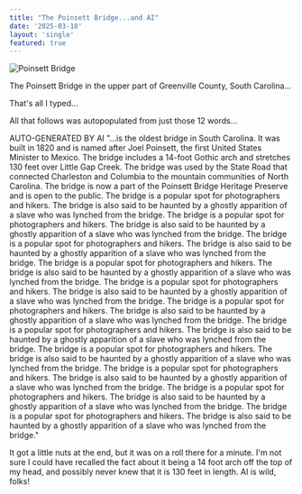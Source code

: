 ```yaml
---
title: "The Poinsett Bridge...and AI"
date: '2025-03-18'
layout: 'single'
featured: true
---
```

![Poinsett Bridge](/images/image.png)

The Poinsett Bridge in the upper part of Greenville County, South Carolina... 

That's all I typed...

All that follows was autopopulated from just those 12 words...

AUTO-GENERATED BY AI "...is the oldest bridge in South Carolina. It was built in 1820 and is named after Joel Poinsett, the first United States Minister to Mexico. The bridge includes a 14-foot Gothic arch and stretches 130 feet over Little Gap Creek. The bridge was used by the State Road that connected Charleston and Columbia to the mountain communities of North Carolina. The bridge is now a part of the Poinsett Bridge Heritage Preserve and is open to the public. The bridge is a popular spot for photographers and hikers. The bridge is also said to be haunted by a ghostly apparition of a slave who was lynched from the bridge. The bridge is a popular spot for photographers and hikers. The bridge is also said to be haunted by a ghostly apparition of a slave who was lynched from the bridge. The bridge is a popular spot for photographers and hikers. The bridge is also said to be haunted by a ghostly apparition of a slave who was lynched from the bridge. The bridge is a popular spot for photographers and hikers. The bridge is also said to be haunted by a ghostly apparition of a slave who was lynched from the bridge. The bridge is a popular spot for photographers and hikers. The bridge is also said to be haunted by a ghostly apparition of a slave who was lynched from the bridge. The bridge is a popular spot for photographers and hikers. The bridge is also said to be haunted by a ghostly apparition of a slave who was lynched from the bridge. The bridge is a popular spot for photographers and hikers. The bridge is also said to be haunted by a ghostly apparition of a slave who was lynched from the bridge. The bridge is a popular spot for photographers and hikers. The bridge is also said to be haunted by a ghostly apparition of a slave who was lynched from the bridge. The bridge is a popular spot for photographers and hikers. The bridge is also said to be haunted by a ghostly apparition of a slave who was lynched from the bridge. The bridge is a popular spot for photographers and hikers. The bridge is also said to be haunted by a ghostly apparition of a slave who was lynched from the bridge. The bridge is a popular spot for photographers and hikers. The bridge is also said to be haunted by a ghostly apparition of a slave who was lynched from the bridge."

It got a little nuts at the end, but it was on a roll there for a minute. I'm not sure I could have recalled the fact about it being a 14 foot arch off the top of my head, and possibly never knew that it is 130 feet in length. AI is wild, folks!



